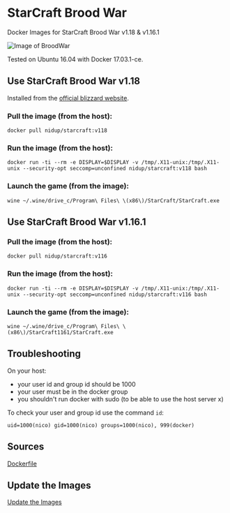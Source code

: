 # StarCraft Brood War

Docker Images for StarCraft Brood War v1.18 & v1.16.1

![Image of BroodWar](https://github.com/nidup/starcraft/raw/master/doc/brood-war.jpg)

Tested on Ubuntu 16.04 with Docker 17.03.1-ce.

## Use StarCraft Brood War v1.18

Installed from the [official blizzard website](https://starcraft.com/en-us/articles/20674424).

### Pull the image  (from the host):

```
docker pull nidup/starcraft:v118
```

### Run the image (from the host):

```
docker run -ti --rm -e DISPLAY=$DISPLAY -v /tmp/.X11-unix:/tmp/.X11-unix --security-opt seccomp=unconfined nidup/starcraft:v118 bash
```

### Launch the game (from the image):

```
wine ~/.wine/drive_c/Program\ Files\ \(x86\)/StarCraft/StarCraft.exe
```

## Use StarCraft Brood War v1.16.1

### Pull the image  (from the host):

```
docker pull nidup/starcraft:v116
```

### Run the image (from the host):

```
docker run -ti --rm -e DISPLAY=$DISPLAY -v /tmp/.X11-unix:/tmp/.X11-unix --security-opt seccomp=unconfined nidup/starcraft:v116 bash
```

### Launch the game (from the image):

```
wine ~/.wine/drive_c/Program\ Files\ \(x86\)/StarCraft1161/StarCraft.exe
```

## Troubleshooting

On your host:
 - your user id and group id should be 1000
 - your user must be in the docker group
 - you shouldn't run docker with sudo (to be able to use the host server x)

To check your user and group id use the command `id`:

```
uid=1000(nico) gid=1000(nico) groups=1000(nico), 999(docker)
```

## Sources

[Dockerfile](https://github.com/nidup/starcraft/)

## Update the Images

[Update the Images](https://github.com/nidup/starcraft/blob/master/doc/update.md)